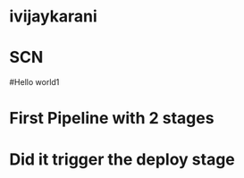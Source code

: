 # ivijaykarani
# SCN
#Hello world1
# First Pipeline with 2 stages
# Did it trigger the deploy stage 
